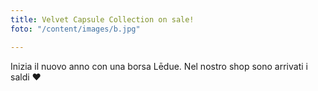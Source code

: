 ```yaml
---
title: Velvet Capsule Collection on sale!
foto: "/content/images/b.jpg"

---
```

Inizia il nuovo anno con una borsa Lēdue. Nel nostro shop sono arrivati i saldi ❤